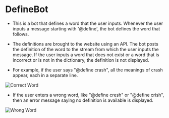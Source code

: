 # DefineBot

* This is a bot that defines a word that the user inputs. Whenever the user
inputs a message starting with '@define', the bot defines the word
that follows.

* The definitions are brought to the website using an API. The bot posts the
definition of the word to the stream from which the user inputs the message.
If the user inputs a word that does not exist or a word that is incorrect or
is not in the dictionary, the definition is not displayed.

* For example, if the user says "@define crash", all the meanings of crash
appear, each in a separate line.

![Correct Word](assets/correct_word.png)

* If the user enters a wrong word, like "@define cresh" or "@define crish",
then an error message saying no definition is available is displayed.

![Wrong Word](assets/wrong_word.png)

